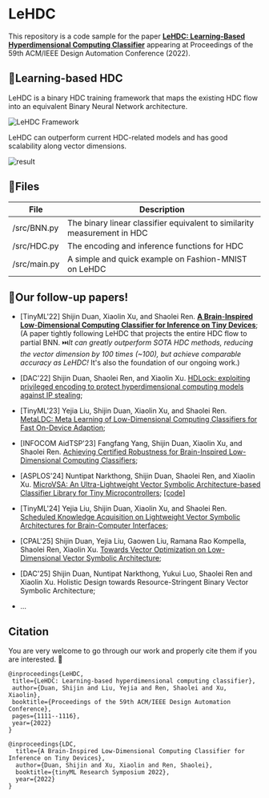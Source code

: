 # LeHDC

This repository is a code sample for the paper [**LeHDC: Learning-Based Hyperdimensional Computing Classifier**](https://dl.acm.org/doi/abs/10.1145/3489517.3530593) appearing at Proceedings of the 59th ACM/IEEE Design Automation Conference (2022).

## :wave:Learning-based HDC

LeHDC is a binary HDC training framework that maps the existing HDC flow into an equivalent Binary Neural Network architecture.

![LeHDC Framework](fig/LeHDC.png)

LeHDC can outperform current HDC-related models and has good scalability along vector dimensions.

![result](fig/result.png)

## :open_file_folder:Files

| File         | Description                                                              |
| ------------ | ------------------------------------------------------------------------ |
| /src/BNN.py  | The binary linear classifier equivalent to similarity measurement in HDC |
| /src/HDC.py  | The encoding and inference functions for HDC                             |
| /src/main.py | A simple and quick example on Fashion-MNIST on LeHDC                     |

## :star2:Our follow-up papers!
- [TinyML'22] Shijin Duan, Xiaolin Xu, and Shaolei Ren. [**A Brain**-**Inspired Low**-**Dimensional Computing Classifier for Inference on Tiny Devices**](https://arxiv.org/abs/2203.04894); (A paper tightly following LeHDC that projects the entire HDC flow to partial BNN. :next_track_button:*It can greatly outperform SOTA HDC methods, reducing the vector dimension by 100 times (~100), but achieve comparable accuracy as LeHDC!* It's also the foundation of our ongoing work.)

- [DAC'22] Shijin Duan, Shaolei Ren, and Xiaolin Xu. [HDLock: exploiting privileged encoding to protect hyperdimensional computing models against IP stealing](https://dl.acm.org/doi/abs/10.1145/3489517.3530515);

- [TinyML'23] Yejia Liu, Shijin Duan, Xiaolin Xu, and Shaolei Ren. [MetaLDC: Meta Learning of Low-Dimensional Computing Classifiers for Fast On-Device Adaption](https://arxiv.org/abs/2302.12347);

- [INFOCOM AidTSP'23] Fangfang Yang, Shijin Duan, Xiaolin Xu, and Shaolei Ren. [Achieving Certified Robustness for Brain-Inspired Low-Dimensional Computing Classifiers](https://ieeexplore.ieee.org/abstract/document/10225774);

- [ASPLOS'24] Nuntipat Narkthong, Shijin Duan, Shaolei Ren, and Xiaolin Xu. [MicroVSA: An Ultra-Lightweight Vector Symbolic Architecture-based Classifier Library for Tiny Microcontrollers](https://dl.acm.org/doi/10.1145/3620665.3640374); [[code]](https://github.com/nuntipat/MicroVSA)

- [TinyML'24] Yejia Liu, Shijin Duan, Xiaolin Xu, and Shaolei Ren. [Scheduled Knowledge Acquisition on Lightweight Vector Symbolic Architectures for Brain-Computer Interfaces](https://arxiv.org/pdf/2403.13844);

- [CPAL'25] Shijin Duan, Yejia Liu, Gaowen Liu, Ramana Rao Kompella, Shaolei Ren, Xiaolin Xu. [Towards Vector Optimization on Low-Dimensional Vector Symbolic Architecture](https://arxiv.org/abs/2502.14075);

- [DAC'25] Shijin Duan, Nuntipat Narkthong, Yukui Luo, Shaolei Ren and Xiaolin Xu. Holistic Design towards Resource-Stringent Binary Vector Symbolic Architecture;
  
- ...

## Citation
You are very welcome to go through our work and properly cite them if you are interested. :raised_hands:

```
@inproceedings{LeHDC,
 title={LeHDC: Learning-based hyperdimensional computing classifier},
 author={Duan, Shijin and Liu, Yejia and Ren, Shaolei and Xu, Xiaolin},
 booktitle={Proceedings of the 59th ACM/IEEE Design Automation Conference},
 pages={1111--1116},
 year={2022}
}
```
```
@inproceedings{LDC,
  title={A Brain-Inspired Low-Dimensional Computing Classifier for Inference on Tiny Devices},
  author={Duan, Shijin and Xu, Xiaolin and Ren, Shaolei},
  booktitle={tinyML Research Symposium 2022},
  year={2022}
}
```
